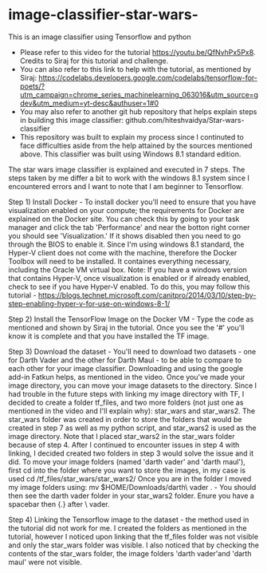 # image-classifier-star-wars-
This is an image classifier using Tensorflow and python

- Please refer to this video for the tutorial https://youtu.be/QfNvhPx5Px8.  Credits to Siraj for this tutorial and challenge.
- You can also refer to this link to help with the tutorial, as mentioned by Siraj: https://codelabs.developers.google.com/codelabs/tensorflow-for-poets/?utm_campaign=chrome_series_machinelearning_063016&utm_source=gdev&utm_medium=yt-desc&authuser=1#0
- You may also refer to another git hub repository that helps explain steps in building this image classifier: github.com/hiteshvaidya/Star-wars-classifier
- This repository was built to explain my process since I continuted to face difficulties aside from the help attained by the sources mentioned above.  This classifier was built using Windows 8.1 standard edition.  

The star wars image classifier is explained and executed in 7 steps.  The steps taken by me differ a bit to work with the windows 8.1 system since I encountered errors and I want to note that I am beginner to Tensorflow.

Step 1) Install Docker - To install docker you'll need to ensure that you have visualization enabled on your compute; the requirements for Docker are explained on the Docker site.  You can check this by going to your task manager and click the tab 'Performance' and near the botton right corner you should see 'Visualization.'  If it shows disabled then you need to go through the BIOS to enable it.  Since I'm using windows 8.1 standard, the Hyper-V client does not come with the machine, therefore the Docker Toolbox will need to be installed.  It containes everything necessary, including the Oracle VM virtual box. Note: If you have a windows version that contains Hyper-V, once visualization is enabled or if already enabled, check to see if you have Hyper-V enabled.  To do this, you may follow this tutorial - https://blogs.technet.microsoft.com/canitpro/2014/03/10/step-by-step-enabling-hyper-v-for-use-on-windows-8-1/

Step 2) Install the TensorFlow Image on the Docker VM - Type the code as mentioned and shown by Siraj in the tutorial.  Once you see the '#' you'll know it is complete and that you have installed the TF image.

Step 3) Download the dataset - You'll need to download two datasets - one for Darth Vader and the other for Darth Maul - to be able to compare to each other for your image classifier.  Downloading and using the google add-in Fatkun helps, as mentioned in the video.  Once you've made your image directory, you can move your image datasets to the directory.  Since I had trouble in the future steps with linking my image directory with TF, I decided to create a folder tf_files, and two more folders (not just one as mentioned in the video and I'll explain why): star_wars and star_wars2.  The star_wars folder was created in order to store the folders that would be created in step 7 as well as my python script, and star_wars2 is used as the image directory. Note that I placed star_wars2 in the star_wars folder because of step 4.  After I continued to encounter issues in step 4 with linking, I decided created two folders in step 3 would solve the issue and it did. To move your image folders (named 'darth vader' and 'darth maul'), first cd into the folder where you want to store the images, in my case is used cd /tf_files/star_wars/star_wars2/ Once you are in the folder I moved my image folders using: 
mv $HOME/Downloads/darth\ vader . - You should then see the darth vader folder in your star_wars2 folder.  Enure you have a spacebar then {.} after \ vader. 

Step 4) Linking the Tensorflow image to the dataset - the method used in the tutorial did not work for me.  I created the folders as mentioned in the tutorial, however I noticed upon linking that the tf_files folder was not visible and only the star_wars folder was visible.  I also noticed that by checking the contents of the star_wars folder, the image folders 'darth vader'and 'darth maul' were not visible.
